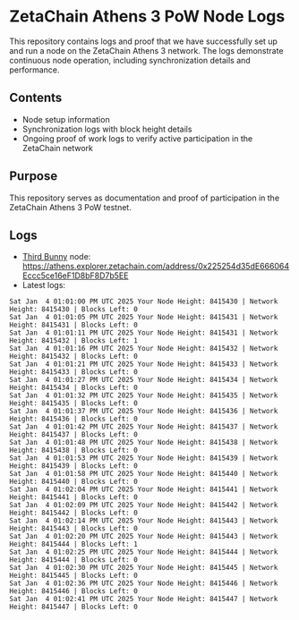 # ZetaChain Athens 3 PoW Node Logs
This repository contains logs and proof that we have successfully set up and run a node on the ZetaChain Athens 3 network. The logs demonstrate continuous node operation, including synchronization details and performance.

## Contents
- Node setup information
- Synchronization logs with block height details
- Ongoing proof of work logs to verify active participation in the ZetaChain network

## Purpose
This repository serves as documentation and proof of participation in the ZetaChain Athens 3 PoW testnet.

## Logs

- [Third Bunny](https://thirdbunny.xyz/) node: https://athens.explorer.zetachain.com/address/0x225254d35dE666064Eccc5ce16eF1D8bF8D7b5EE
- Latest logs:
```
Sat Jan  4 01:01:00 PM UTC 2025 Your Node Height: 8415430 | Network Height: 8415430 | Blocks Left: 0
Sat Jan  4 01:01:05 PM UTC 2025 Your Node Height: 8415431 | Network Height: 8415431 | Blocks Left: 0
Sat Jan  4 01:01:11 PM UTC 2025 Your Node Height: 8415431 | Network Height: 8415432 | Blocks Left: 1
Sat Jan  4 01:01:16 PM UTC 2025 Your Node Height: 8415432 | Network Height: 8415432 | Blocks Left: 0
Sat Jan  4 01:01:21 PM UTC 2025 Your Node Height: 8415433 | Network Height: 8415433 | Blocks Left: 0
Sat Jan  4 01:01:27 PM UTC 2025 Your Node Height: 8415434 | Network Height: 8415434 | Blocks Left: 0
Sat Jan  4 01:01:32 PM UTC 2025 Your Node Height: 8415435 | Network Height: 8415435 | Blocks Left: 0
Sat Jan  4 01:01:37 PM UTC 2025 Your Node Height: 8415436 | Network Height: 8415436 | Blocks Left: 0
Sat Jan  4 01:01:42 PM UTC 2025 Your Node Height: 8415437 | Network Height: 8415437 | Blocks Left: 0
Sat Jan  4 01:01:48 PM UTC 2025 Your Node Height: 8415438 | Network Height: 8415438 | Blocks Left: 0
Sat Jan  4 01:01:53 PM UTC 2025 Your Node Height: 8415439 | Network Height: 8415439 | Blocks Left: 0
Sat Jan  4 01:01:58 PM UTC 2025 Your Node Height: 8415440 | Network Height: 8415440 | Blocks Left: 0
Sat Jan  4 01:02:04 PM UTC 2025 Your Node Height: 8415441 | Network Height: 8415441 | Blocks Left: 0
Sat Jan  4 01:02:09 PM UTC 2025 Your Node Height: 8415442 | Network Height: 8415442 | Blocks Left: 0
Sat Jan  4 01:02:14 PM UTC 2025 Your Node Height: 8415443 | Network Height: 8415443 | Blocks Left: 0
Sat Jan  4 01:02:20 PM UTC 2025 Your Node Height: 8415443 | Network Height: 8415444 | Blocks Left: 1
Sat Jan  4 01:02:25 PM UTC 2025 Your Node Height: 8415444 | Network Height: 8415444 | Blocks Left: 0
Sat Jan  4 01:02:30 PM UTC 2025 Your Node Height: 8415445 | Network Height: 8415445 | Blocks Left: 0
Sat Jan  4 01:02:36 PM UTC 2025 Your Node Height: 8415446 | Network Height: 8415446 | Blocks Left: 0
Sat Jan  4 01:02:41 PM UTC 2025 Your Node Height: 8415447 | Network Height: 8415447 | Blocks Left: 0
```
